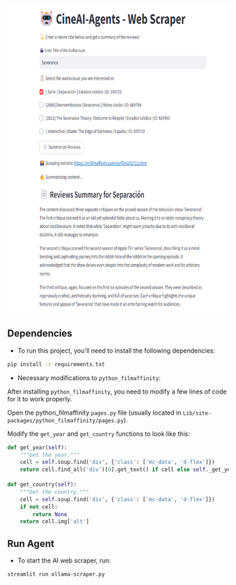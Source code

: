 <img src="assets/ui-cineai.png" alt="ui-cineai" width="900" height="700"/>

## **Dependencies**

- To run this project, you'll need to install the following dependencies:

```bash
pip install -r requirements.txt
```

- Necessary modifications to `python_filmaffinity`:

After installing `python_filmaffinity`, you need to modify a few lines of code for it to work properly.

Open the python_filmaffinity `pages.py` file (usually located in `Lib/site-packages/python_filmaffinity/pages.py`).

Modify the `get_year` and `get_country` functions to look like this:

```python
def get_year(self):
    """Get the year."""
    cell = self.soup.find('div', {'class': ['mc-data', 'd-flex']})
    return cell.find_all('div')[0].get_text() if cell else self._get_year_from_title()

def get_country(self):
    """Get the country."""
    cell = self.soup.find('div', {'class': ['mc-data', 'd-flex']})
    if not cell:
        return None
    return cell.img['alt']
```

## Run Agent

- To start the AI web scraper, run:
```bash
streamlit run ollama-scraper.py
```